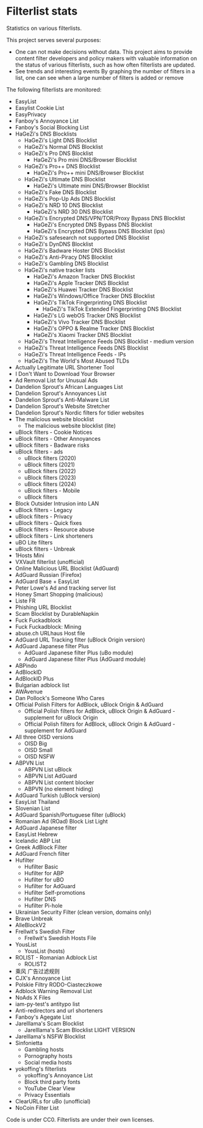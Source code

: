# Filterlist stats
Statistics on various filterlists.

This project serves several purposes:
- One can not make decisions without data.
This project aims to provide content filter developers and policy makers with valuable information on the status of various filterlists, such as how often filterlists are updated.
- See trends and interesting events
By graphing the number of filters in a list, one can see when a large number of filters is added or remove

The following filterlists are monitored:
- EasyList
- Easylist Cookie List
- EasyPrivacy
- Fanboy's Annoyance List
- Fanboy's Social Blocking List
- HaGeZi's DNS Blocklists
  - HaGeZi's Light DNS Blocklist
  - HaGeZi's Normal DNS Blocklist
  - HaGeZi's Pro DNS Blocklist
    - HaGeZi's Pro mini DNS/Browser Blocklist
  - HaGeZi's Pro++ DNS Blocklist
    - HaGeZi's Pro++ mini DNS/Browser Blocklist
  - HaGeZi's Ultimate DNS Blocklist
    - HaGeZi's Ultimate mini DNS/Browser Blocklist
  - HaGeZi's Fake DNS Blocklist
  - HaGeZi's Pop-Up Ads DNS Blocklist
  - HaGeZi's NRD 10 DNS Blocklist
    - HaGeZi's NRD 30 DNS Blocklist
  - HaGeZi's Encrypted DNS/VPN/TOR/Proxy Bypass DNS Blocklist
    - HaGeZi's Encrypted DNS Bypass DNS Blocklist
    - HaGeZi's Encrypted DNS Bypass DNS Blocklist (ips)
  - HaGeZi's safesearch not supported DNS Blocklist
  - HaGeZi's DynDNS Blocklist
  - HaGeZi's Badware Hoster DNS Blocklist
  - HaGeZi's Anti-Piracy DNS Blocklist
  - HaGeZi's Gambling DNS Blocklist
  - HaGeZi's native tracker lists
    - HaGeZi's Amazon Tracker DNS Blocklist
    - HaGeZi's Apple Tracker DNS Blocklist
    - HaGeZi's Huawei Tracker DNS Blocklist
    - HaGeZi's Windows/Office Tracker DNS Blocklist
    - HaGeZi's TikTok Fingerprinting DNS Blocklist
      - HaGeZi's TikTok Extended Fingerprinting DNS Blocklist
    - HaGeZi's LG webOS Tracker DNS Blocklist
    - HaGeZi's Vivo Tracker DNS Blocklist
    - HaGeZi's OPPO & Realme Tracker DNS Blocklist
    - HaGeZi's Xiaomi Tracker DNS Blocklist
  - HaGeZi's Threat Intelligence Feeds DNS Blocklist - medium version
  - HaGeZi's Threat Intelligence Feeds DNS Blocklist
  - HaGeZi's Threat Intelligence Feeds - IPs
  - HaGeZi's The World's Most Abused TLDs
- Actually Legitimate URL Shortener Tool
- I Don't Want to Download Your Browser
- Ad Removal List for Unusual Ads
- Dandelion Sprout's African Languages List
- Dandelion Sprout's Annoyances List
- Dandelion Sprout's Anti-Malware List
- Dandelion Sprout's Website Stretcher
- Dandelion Sprout's Nordic filters for tidier websites
- The malicious website blocklist
  - The malicious website blocklist (lite)
- uBlock filters - Cookie Notices
- uBlock filters - Other Annoyances
- uBlock filters - Badware risks
- uBlock filters - ads
  - uBlock filters (2020)
  - uBlock filters (2021)
  - uBlock filters (2022)
  - uBlock filters (2023)
  - uBlock filters (2024)
  - uBlock filters - Mobile
  - uBlock filters
- Block Outsider Intrusion into LAN
- uBlock filters - Legacy
- uBlock filters - Privacy
- uBlock filters - Quick fixes
- uBlock filters - Resource abuse
- uBlock filters - Link shorteners
- uBO Lite filters
- uBlock filters - Unbreak
- 1Hosts Mini
- VXVault filterlist (unofficial)
- Online Malicious URL Blocklist (AdGuard)
- AdGuard Russian (Firefox)
- AdGuard Base + EasyList
- Peter Lowe's Ad and tracking server list
- Honey Smart Shopping (malicious)
- Liste FR
- Phishing URL Blocklist
- Scam Blocklist by DurableNapkin
- Fuck Fuckadblock
- Fuck Fuckadblock: Mining
- abuse.ch URLhaus Host file
- AdGuard URL Tracking filter (uBlock Origin version)
- AdGuard Japanese filter Plus
  - AdGuard Japanese filter Plus (uBo module)
  - AdGuard Japanese filter Plus (AdGuard module)
- ABPindo
- AdBlockID
- AdBlockID Plus
- Bulgarian adblock list
- AWAvenue
- Dan Pollock's Someone Who Cares
- Official Polish Filters for AdBlock, uBlock Origin & AdGuard
  - Official Polish filters for AdBlock, uBlock Origin & AdGuard - supplement for uBlock Origin
  - Official Polish filters for AdBlock, uBlock Origin & AdGuard - supplement for AdGuard
- All three OISD versions
  - OISD Big
  - OISD Small
  - OISD NSFW
- ABPVN List
  - ABPVN List uBlock
  - ABPVN List AdGuard
  - ABPVN List content blocker
  - ABPVN (no element hiding)
- AdGuard Turkish (uBlock version)
- EasyList Thailand
- Slovenian List
- AdGuard Spanish/Portuguese filter (uBlock)
- Romanian Ad (ROad) Block List Light
- AdGuard Japanese filter
- EasyList Hebrew
- Icelandic ABP List
- Greek AdBlock Filter
- AdGuard French filter
- Hufilter
  - Hufilter Basic
  - Hufilter for ABP
  - Hufilter for uBO
  - Hufilter for AdGuard
  - Hufilter Self-promotions
  - Hufilter DNS
  - Hufilter Pi-hole
- Ukrainian Security Filter (clean version, domains only)
- Brave Unbreak
- AlleBlockV2
- Frellwit's Swedish Filter
  - Frellwit's Swedish Hosts File
- YousList
  - YousList (hosts)
- ROLIST - Romanian Adblock List
  - ROLIST2
- 乘风 广告过滤规则
- CJX's Annoyance List
- Polskie Filtry RODO-Ciasteczkowe
- Adblock Warning Removal List
- NoAds X Files
- iam-py-test's antitypo list
- Anti-redirectors and url shorteners
- Fanboy's Agegate List
- Jarelllama's Scam Blocklist
  - Jarelllama's Scam Blocklist LIGHT VERSION
- Jarelllama's NSFW Blocklist
- Sinfonietta
  - Gambling hosts
  - Pornography hosts
  - Social media hosts
- yokoffing's filterlists
  - yokoffing's Annoyance List
  - Block third party fonts
  - YouTube Clear View
  - Privacy Essentials
- ClearURLs for uBo (unofficial)
- NoCoin Filter List

Code is under CC0. Filterlists are under their own licenses.
